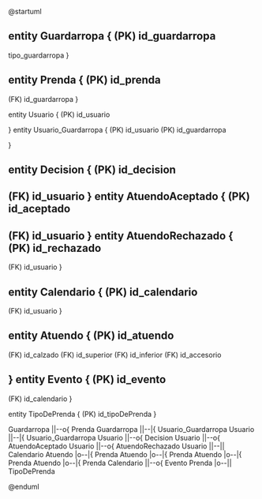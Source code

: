 @startuml

entity Guardarropa  {
  (PK) id_guardarropa
  --
  tipo_guardarropa
}

entity Prenda  {
(PK) id_prenda
--
(FK) id_guardarropa
}

entity Usuario {
(PK) id_usuario

}
entity Usuario_Guardarropa {
(PK) id_usuario
(PK) id_guardarropa

}

entity Decision {
(PK) id_decision
--
(FK) id_usuario
}
entity AtuendoAceptado {
(PK) id_aceptado
--
(FK) id_usuario
}
entity AtuendoRechazado {
(PK) id_rechazado
--
(FK) id_usuario
}

entity Calendario {
(PK) id_calendario
--
(FK) id_usuario
}

entity Atuendo {
(PK) id_atuendo
--
(FK) id_calzado
(FK) id_superior
(FK) id_inferior
(FK) id_accesorio

}
entity Evento {
  (PK) id_evento
  --
  (FK) id_calendario
}

entity TipoDePrenda {
(PK) id_tipoDePrenda
}


Guardarropa ||--o{ Prenda
Guardarropa ||--|{ Usuario_Guardarropa
Usuario ||--|{ Usuario_Guardarropa
Usuario ||--o{ Decision
Usuario ||--o{ AtuendoAceptado
Usuario ||--o{ AtuendoRechazado
Usuario ||--|| Calendario
Atuendo |o--|{ Prenda
Atuendo |o--|{ Prenda
Atuendo |o--|{ Prenda
Atuendo |o--|{ Prenda
Calendario ||--o{ Evento
Prenda |o--|| TipoDePrenda


@enduml